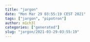 ```yaml
---
title: "jargon"
date: "Mon Mar 29 03:55:19 CEST 2021"
tags: ["jargon", "pipotron"]
author: m1ch3l
categories: ["generated"]
slug: "jargon/2021-03-29-03:55:19"
---
```



